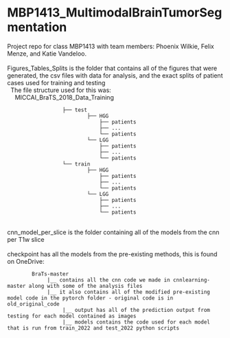 # MBP1413_MultimodalBrainTumorSegmentation
Project repo for class MBP1413 with team members: Phoenix Wilkie, Felix Menze, and Katie Vandeloo. \
 \
Figures_Tables_Splits is the folder that contains all of the figures that were generated, the csv files with data for analysis, and the exact splits of patient cases used for training and testing \
&nbsp; The file structure used for this was: \
&emsp;  MICCAI_BraTS_2018_Data_Training 
```
                  ├── test 
                          ├── HGG 
                              ├── patients 
                              ├── ... 
                              └── patients 
                          └── LGG 
                              ├── patients 
                              ├── ... 
                              └── patients 
                  └── train 
                          ├── HGG 
                              ├── patients 
                              ├── ... 
                              └── patients 
                          └── LGG 
                              ├── patients 
                              ├── ... 
                              └── patients 
```
 \
cnn_model_per_slice is the folder containing all of the models from the cnn per T1w slice \
 \
checkpoint has all the models from the pre-existing methods, this is found on OneDrive: 
```
        BraTs-master 
             |__ contains all the cnn code we made in cnnlearning-master along with some of the analysis files 
             |__ it also contains all of the modified pre-existing model code in the pytorch folder - original code is in old_original_code 
                  |__ output has all of the prediction output from testing for each model contained as images
                  |__ models contains the code used for each model that is run from train_2022 and test_2022 python scripts 
```
